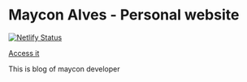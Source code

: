 # Maycon Alves - Personal website

[![Netlify Status](https://api.netlify.com/api/v1/badges/719c6c36-6e98-4bd3-b8e5-913e6ef2c295/deploy-status)](https://app.netlify.com/sites/mayconbalves/deploys)

[Access it](https://www.mayconalves.com/)

This is blog of maycon developer
